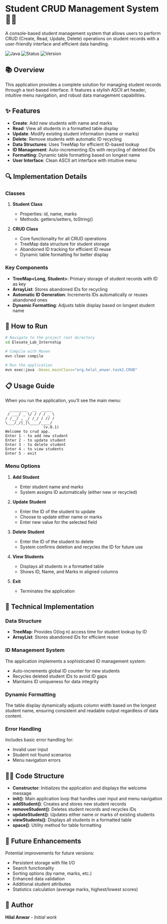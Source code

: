 # Student CRUD Management System 👨‍🎓

A console-based student management system that allows users to perform CRUD (Create, Read, Update, Delete) operations on student records with a user-friendly interface and efficient data handling.

![Java](https://img.shields.io/badge/language-Java%2024-orange.svg)
![Status](https://img.shields.io/badge/status-Completed-brightgreen.svg)
![Version](https://img.shields.io/badge/version-0.1-blue.svg)

## 📚 Overview

This application provides a complete solution for managing student records through a text-based interface. It features a stylish ASCII art header, intuitive menu navigation, and robust data management capabilities.

## ✨ Features

- **Create**: Add new students with name and marks
- **Read**: View all students in a formatted table display
- **Update**: Modify existing student information (name or marks)
- **Delete**: Remove students with automatic ID recycling
- **Data Structures**: Uses TreeMap for efficient ID-based lookup
- **ID Management**: Auto-incrementing IDs with recycling of deleted IDs
- **Formatting**: Dynamic table formatting based on longest name
- **User Interface**: Clean ASCII art interface with intuitive menu

## 🔍 Implementation Details

### Classes

1. **Student Class**
   - Properties: id, name, marks
   - Methods: getters/setters, toString()

2. **CRUD Class**
   - Core functionality for all CRUD operations
   - TreeMap data structure for student storage
   - Abandoned ID tracking for efficient ID reuse
   - Dynamic table formatting for better display

### Key Components

- **TreeMap<Long, Student>**: Primary storage of student records with ID as key
- **ArrayList<Long>**: Stores abandoned IDs for recycling
- **Automatic ID Generation**: Increments IDs automatically or reuses abandoned ones
- **Dynamic Formatting**: Adjusts table display based on longest student name

## 🚀 How to Run

```bash
# Navigate to the project root directory
cd Elevate_Lab_Internship

# Compile with Maven
mvn clean compile

# Run the application
mvn exec:java -Dexec.mainClass="org.helal_anwar.task2.CRUD"
```

## 📋 Usage Guide

When you run the application, you'll see the main menu:

```
  ________  __  _____
 / ___/ _ \/ / / / _ \
/ /__/ , _/ /_/ / // /
\___/_/|_|\____/____/
                 (v.0.1)
Welcome to crud app.
Enter 1 - to add new student
Enter 2 - to update student
Enter 3 - to delete student
Enter 4 - to view students
Enter 5 - exit
```

### Menu Options

1. **Add Student**
   - Enter student name and marks
   - System assigns ID automatically (either new or recycled)

2. **Update Student**
   - Enter the ID of the student to update
   - Choose to update either name or marks
   - Enter new value for the selected field

3. **Delete Student**
   - Enter the ID of the student to delete
   - System confirms deletion and recycles the ID for future use

4. **View Students**
   - Displays all students in a formatted table
   - Shows ID, Name, and Marks in aligned columns

5. **Exit**
   - Terminates the application

## 🔧 Technical Implementation

### Data Structure

- **TreeMap**: Provides O(log n) access time for student lookup by ID
- **ArrayList**: Stores abandoned IDs for efficient reuse

### ID Management System

The application implements a sophisticated ID management system:
- Auto-increments global ID counter for new students
- Recycles deleted student IDs to avoid ID gaps
- Maintains ID uniqueness for data integrity

### Dynamic Formatting

The table display dynamically adjusts column width based on the longest student name, ensuring consistent and readable output regardless of data content.

### Error Handling

Includes basic error handling for:
- Invalid user input
- Student not found scenarios
- Menu navigation errors

## 👨‍💻 Code Structure

- **Constructor**: Initializes the application and displays the welcome message
- **init()**: Main application loop that handles user input and menu navigation
- **addStudent()**: Creates and stores new student records
- **removeStudent()**: Deletes student records and recycles IDs
- **updateStudent()**: Updates either name or marks of existing students
- **viewStudents()**: Displays all students in a formatted table
- **space()**: Utility method for table formatting

## 🔮 Future Enhancements

Potential improvements for future versions:
- Persistent storage with file I/O
- Search functionality
- Sorting options (by name, marks, etc.)
- Enhanced data validation
- Additional student attributes
- Statistics calculation (average marks, highest/lowest scores)

## 📝 Author

**Hilal Anwar** - *Initial work*
